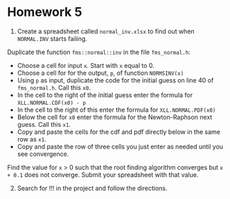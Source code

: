 # Homework 5

1. Create a spreadsheet called `normal_inv.xlsx` to find out when `NORMAL.INV` starts failing.  

Duplicate the function `fms::normal::inv` in the file `fms_normal.h`:

- Choose a cell for input `x`. Start with `x` equal to 0.
- Choose a cell for for the output, `p`, of function `NORMSINV(x)`
- Using `p` as input, duplicate the code for the initial guess on line 40 of `fms_normal.h`. Call this `x0`.
- In the cell to the right of the initial guess enter the formula for `XLL.NORMAL.CDF(x0) - p`
- In the cell to the right of this enter the formula for `XLL.NORMAL.PDF(x0)`
- Below the cell for `x0` enter the formula for the Newton-Raphson next guess. Call this `x1`.
- Copy and paste the cells for the cdf and pdf directly below in the same row as `x1`.
- Copy and paste the row of three cells you just enter as needed until you see convergence.

Find the value for `x` > 0 such that the root finding algorithm converges but `x + 0.1` does not converge. Submit your spreadsheet with that value.

2. Search for !!! in the project and follow the directions.
